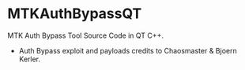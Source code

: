 # MTKAuthBypassQT
 MTK Auth Bypass Tool Source Code in QT C++.
* Auth Bypass exploit and payloads credits to Chaosmaster & Bjoern Kerler.
